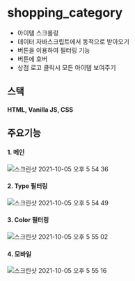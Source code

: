# shopping_category
 * 아이템 스크롤링
 * 데이터 자바스크립트에서 동적으로 받아오기
 * 버튼을 이용하여 필터링 기능
 * 버튼에 호버 
 * 상점 로고 클릭시 모든 아이템 보여주기   

스택
--------
#### HTML, Vanilla JS, CSS      

주요기능
--------
#### 1. 메인
![스크린샷 2021-10-05 오후 5 54 36](https://user-images.githubusercontent.com/56014195/135992655-a6563563-e1f4-43a5-989a-667ce4174fa6.png)

#### 2. Type 필터링
![스크린샷 2021-10-05 오후 5 54 49](https://user-images.githubusercontent.com/56014195/135992670-e0c776d0-1834-4de3-abfa-a44d866fb208.png)

#### 3. Color 필터링
![스크린샷 2021-10-05 오후 5 55 02](https://user-images.githubusercontent.com/56014195/135992677-ffd4b46c-8ab9-43fc-8ad2-ddd5d68a5266.png)


#### 4. 모바일 
![스크린샷 2021-10-05 오후 5 55 16](https://user-images.githubusercontent.com/56014195/135992701-0584e205-8583-4928-a084-2e4cc37b7886.png)

